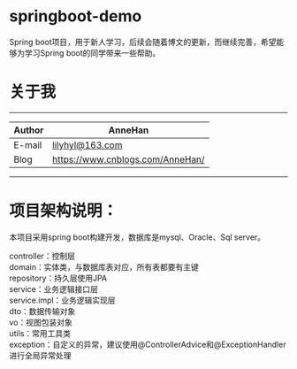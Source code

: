 # springboot-demo
Spring boot项目，用于新人学习，后续会随着博文的更新，而继续完善，希望能够为学习Spring boot的同学带来一些帮助。

# 关于我
***
Author  | AnneHan
--      | --
E-mail  | lilyhyl@163.com
Blog    | https://www.cnblogs.com/AnneHan/
***

# 项目架构说明：

本项目采用spring boot构建开发，数据库是mysql、Oracle、Sql server。  

controller：控制层  
domain：实体类，与数据库表对应，所有表都要有主键  
repository：持久层使用JPA  
service：业务逻辑接口层  
service.impl：业务逻辑实现层  
dto：数据传输对象  
vo：视图包装对象  
utils：常用工具类  
exception：自定义的异常，建议使用@ControllerAdvice和@ExceptionHandler进行全局异常处理  
